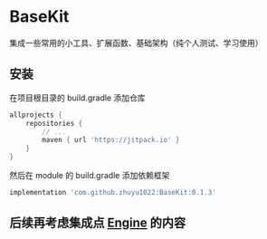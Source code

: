 # BaseKit
集成一些常用的小工具、扩展函数、基础架构（纯个人测试、学习使用）
## 安装
在项目根目录的 build.gradle 添加仓库
```groovy
allprojects {
    repositories {
        // ...
        maven { url 'https://jitpack.io' }
    }
}
```
然后在 module 的 build.gradle 添加依赖框架

```groovy
implementation 'com.github.zhuyu1022:BaseKit:0.1.3'
```

## 后续再考虑集成点 [Engine](https://github.com/liangjingkanji/Engine) 的内容

